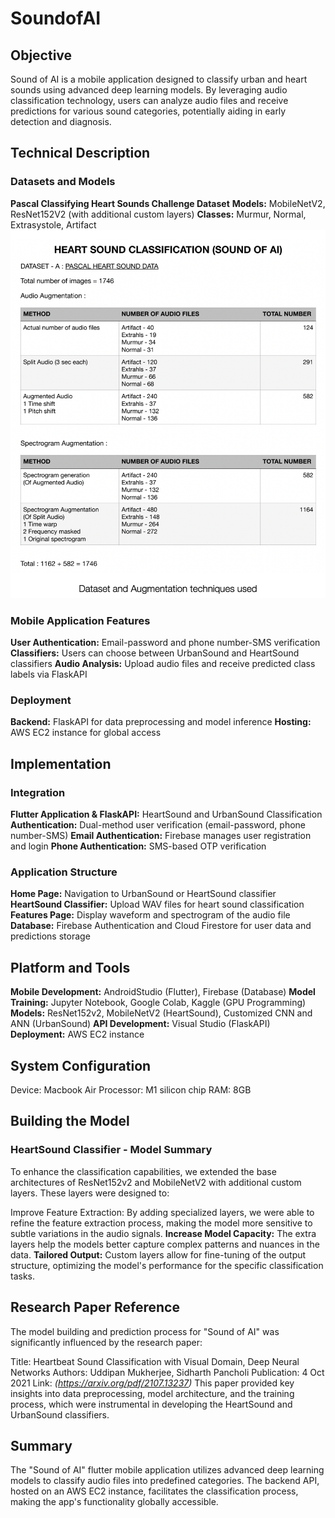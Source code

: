 # SoundofAI
## Objective
Sound of AI is a mobile application designed to classify urban and heart sounds using advanced deep learning models. By leveraging audio classification technology, users can analyze audio files and receive predictions for various sound categories, potentially aiding in early detection and diagnosis.

## __Technical Description__
### Datasets and Models
__Pascal Classifying Heart Sounds Challenge Dataset__
__Models:__ MobileNetV2, ResNet152V2 (with additional custom layers)
__Classes:__ Murmur, Normal, Extrasystole, Artifact
![Project Diagram](https://github.com/Frankenstein0708/SoundofAI/blob/main/Datasets/Dataset_A/soundofAIdata.png)


### __Mobile Application Features__
__User Authentication:__ Email-password and phone number-SMS verification
__Classifiers:__ Users can choose between UrbanSound and HeartSound classifiers
__Audio Analysis:__ Upload audio files and receive predicted class labels via FlaskAPI
### __Deployment__
__Backend:__ FlaskAPI for data preprocessing and model inference
__Hosting:__ AWS EC2 instance for global access

## Implementation
### Integration
__Flutter Application & FlaskAPI:__ HeartSound and UrbanSound Classification
__Authentication:__ Dual-method user verification (email-password, phone number-SMS)
__Email Authentication:__ Firebase manages user registration and login
__Phone Authentication:__ SMS-based OTP verification
### Application Structure
__Home Page:__ Navigation to UrbanSound or HeartSound classifier
__HeartSound Classifier:__ Upload WAV files for heart sound classification
__Features Page:__ Display waveform and spectrogram of the audio file
__Database:__ Firebase Authentication and Cloud Firestore for user data and predictions storage

## Platform and Tools
__Mobile Development:__ AndroidStudio (Flutter), Firebase (Database)
__Model Training:__ Jupyter Notebook, Google Colab, Kaggle (GPU Programming)
__Models:__ ResNet152v2, MobileNetV2 (HeartSound), Customized CNN and ANN (UrbanSound)
__API Development:__ Visual Studio (FlaskAPI)
__Deployment:__ AWS EC2 instance
## System Configuration
Device: Macbook Air
Processor: M1 silicon chip
RAM: 8GB

## Building the Model
### HeartSound Classifier - Model Summary
To enhance the classification capabilities, we extended the base architectures of ResNet152v2 and MobileNetV2 with additional custom layers. These layers were designed to:

Improve Feature Extraction: By adding specialized layers, we were able to refine the feature extraction process, making the model more sensitive to subtle variations in the audio signals.
__Increase Model Capacity:__ The extra layers help the models better capture complex patterns and nuances in the data.
__Tailored Output:__ Custom layers allow for fine-tuning of the output structure, optimizing the model's performance for the specific classification tasks.


## Research Paper Reference
The model building and prediction process for "Sound of AI" was significantly influenced by the research paper:

Title: Heartbeat Sound Classification with Visual Domain, Deep Neural Networks
Authors: Uddipan Mukherjee, Sidharth Pancholi
Publication: 4 Oct 2021
Link: _(https://arxiv.org/pdf/2107.13237)_
This paper provided key insights into data preprocessing, model architecture, and the training process, which were instrumental in developing the HeartSound and UrbanSound classifiers.

## Summary
The "Sound of AI" flutter mobile application utilizes advanced deep learning models to classify audio files into predefined categories. The backend API, hosted on an AWS EC2 instance, facilitates the classification process, making the app's functionality globally accessible.
